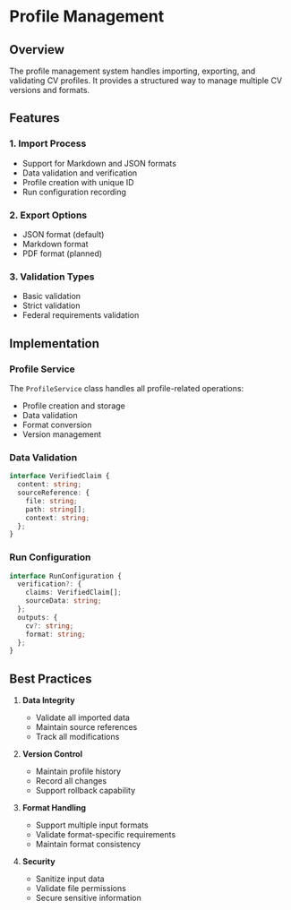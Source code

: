# Profile Management

## Overview

The profile management system handles importing, exporting, and validating CV profiles. It provides a structured way to manage multiple CV versions and formats.

## Features

### 1. Import Process
- Support for Markdown and JSON formats
- Data validation and verification
- Profile creation with unique ID
- Run configuration recording

### 2. Export Options
- JSON format (default)
- Markdown format
- PDF format (planned)

### 3. Validation Types
- Basic validation
- Strict validation
- Federal requirements validation

## Implementation

### Profile Service
The `ProfileService` class handles all profile-related operations:
- Profile creation and storage
- Data validation
- Format conversion
- Version management

### Data Validation
```typescript
interface VerifiedClaim {
  content: string;
  sourceReference: {
    file: string;
    path: string[];
    context: string;
  };
}
```

### Run Configuration
```typescript
interface RunConfiguration {
  verification?: {
    claims: VerifiedClaim[];
    sourceData: string;
  };
  outputs: {
    cv?: string;
    format: string;
  };
}
```

## Best Practices

1. **Data Integrity**
   - Validate all imported data
   - Maintain source references
   - Track all modifications

2. **Version Control**
   - Maintain profile history
   - Record all changes
   - Support rollback capability

3. **Format Handling**
   - Support multiple input formats
   - Validate format-specific requirements
   - Maintain format consistency

4. **Security**
   - Sanitize input data
   - Validate file permissions
   - Secure sensitive information 